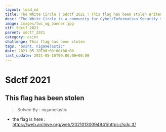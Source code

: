 ```yaml
---
layout: load_md
title: The White Circle | Sdctf 2021 | This flag has been stolen Writeup
desc: "The White Circle is a community for Cyber/Information Security students, enthusiasts and professionals. You can discuss anything related to Security, share your knowledge with others, get help when you need it and proceed further in your journey with amazing people from all over the world."
image: images/twc_og_banner.jpg
ctf: Sdctf 2021
parent: sdctf_2021
category: osint
challenge: This flag has been stolen
tags: "osint, nigamelastic"
date: 2021-05-10T00:00:00+00:00
last_update: 2021-05-10T00:00:00+00:00
---
```


<h1 class="heading card-title white-text">Sdctf 2021</h1>

## This flag has been stolen
> Solved By : nigamelastic

* the flag is here : https://web.archive.org/web/20210130094941/https://sdc.tf/

